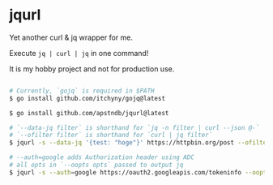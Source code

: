 # jqurl

Yet another curl & jq wrapper for me.

Execute `jq | curl | jq` in one command!

It is my hobby project and not for production use.

```sh

# Currently, `gojq` is required in $PATH
$ go install github.com/itchyny/gojq@latest

$ go install github.com/apstndb/jqurl@latest

# `--data-jq filter` is shorthand for `jq -n filter | curl --json @-`
# `--ofilter filter` is shorthand for `curl | jq filter`
$ jqurl -s --data-jq '{test: "hoge"}' https://httpbin.org/post --ofilter ".json"

# --auth=google adds Authorization header using ADC
# all opts in `--oopts opts` passed to output jq
$ jqurl -s --auth=google https://oauth2.googleapis.com/tokeninfo --oopts '.scope -r'
```
